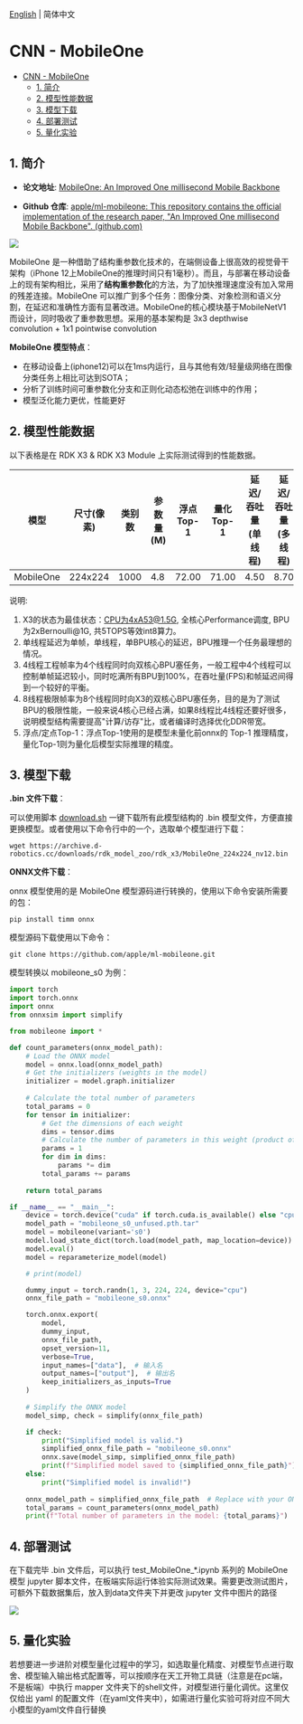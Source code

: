 [English](./README.md) | 简体中文

# CNN - MobileOne

- [CNN - MobileOne](#cnn---mobileone)
  - [1. 简介](#1-简介)
  - [2. 模型性能数据](#2-模型性能数据)
  - [3. 模型下载](#3-模型下载)
  - [4. 部署测试](#4-部署测试)
  - [5. 量化实验](#5-量化实验)

## 1. 简介

- **论文地址**: [MobileOne: An Improved One millisecond Mobile Backbone](http://arxiv.org/abs/2206.04040)

- **Github 仓库**: [apple/ml-mobileone: This repository contains the official implementation of the research paper, "An Improved One millisecond Mobile Backbone". (github.com)](https://github.com/apple/ml-mobileone)

![](./data/MobileOne_architecture.png)

MobileOne 是一种借助了结构重参数化技术的，在端侧设备上很高效的视觉骨干架构（iPhone 12上MobileOne的推理时间只有1毫秒）。而且，与部署在移动设备上的现有架构相比，采用了**结构重参数化**的方法，为了加快推理速度没有加入常用的残差连接。MobileOne 可以推广到多个任务：图像分类、对象检测和语义分割，在延迟和准确性方面有显著改进。MobileOne的核心模块基于MobileNetV1而设计，同时吸收了重参数思想。采用的基本架构是 3x3 depthwise convolution + 1x1 pointwise convolution


**MobileOne 模型特点**：

- 在移动设备上(iphone12)可以在1ms内运行，且与其他有效/轻量级网络在图像分类任务上相比可达到SOTA；
- 分析了训练时间可重参数化分支和正则化动态松弛在训练中的作用；
- 模型泛化能力更优，性能更好


## 2. 模型性能数据

以下表格是在 RDK X3 & RDK X3 Module 上实际测试得到的性能数据。


| 模型           | 尺寸(像素)  | 类别数  | 参数量(M) | 浮点Top-1  | 量化Top-1  | 延迟/吞吐量(单线程) | 延迟/吞吐量(多线程) | 帧率      |
| --------- | ------- | ---- | ------ | ----- | ----- | ----------- | ----------- | ------- |
| MobileOne | 224x224 | 1000 | 4.8    | 72.00 | 71.00 | 4.50        | 8.70        | 455.87 |


说明: 
1. X3的状态为最佳状态：CPU为4xA53@1.5G, 全核心Performance调度, BPU为2xBernoulli@1G, 共5TOPS等效int8算力。
2. 单线程延迟为单帧，单线程，单BPU核心的延迟，BPU推理一个任务最理想的情况。
3. 4线程工程帧率为4个线程同时向双核心BPU塞任务，一般工程中4个线程可以控制单帧延迟较小，同时吃满所有BPU到100%，在吞吐量(FPS)和帧延迟间得到一个较好的平衡。
4. 8线程极限帧率为8个线程同时向X3的双核心BPU塞任务，目的是为了测试BPU的极限性能，一般来说4核心已经占满，如果8线程比4线程还要好很多，说明模型结构需要提高"计算/访存"比，或者编译时选择优化DDR带宽。
5. 浮点/定点Top-1：浮点Top-1使用的是模型未量化前onnx的 Top-1 推理精度，量化Top-1则为量化后模型实际推理的精度。

## 3. 模型下载

**.bin 文件下载**：

可以使用脚本 [download.sh](./model/download.sh) 一键下载所有此模型结构的 .bin 模型文件，方便直接更换模型。或者使用以下命令行中的一个，选取单个模型进行下载：

```shell
wget https://archive.d-robotics.cc/downloads/rdk_model_zoo/rdk_x3/MobileOne_224x224_nv12.bin
```

**ONNX文件下载**：

onnx 模型使用的是 MobileOne 模型源码进行转换的，使用以下命令安装所需要的包：

```shell
pip install timm onnx
```

模型源码下载使用以下命令：

```shell
git clone https://github.com/apple/ml-mobileone.git
```

模型转换以 mobileone_s0 为例：

```Python
import torch
import torch.onnx
import onnx
from onnxsim import simplify

from mobileone import *

def count_parameters(onnx_model_path):
    # Load the ONNX model
    model = onnx.load(onnx_model_path)
    # Get the initializers (weights in the model)
    initializer = model.graph.initializer
    
    # Calculate the total number of parameters
    total_params = 0
    for tensor in initializer:
        # Get the dimensions of each weight
        dims = tensor.dims
        # Calculate the number of parameters in this weight (product of all dimensions)
        params = 1
        for dim in dims:
            params *= dim
        total_params += params
    
    return total_params

if __name__ == "__main__":
    device = torch.device("cuda" if torch.cuda.is_available() else "cpu")
    model_path = "mobileone_s0_unfused.pth.tar"
    model = mobileone(variant='s0')
    model.load_state_dict(torch.load(model_path, map_location=device))
    model.eval()
    model = reparameterize_model(model)

    # print(model)

    dummy_input = torch.randn(1, 3, 224, 224, device="cpu")
    onnx_file_path = "mobileone_s0.onnx"

    torch.onnx.export(
        model,
        dummy_input,
        onnx_file_path,
        opset_version=11,
        verbose=True,
        input_names=["data"],  # 输入名
        output_names=["output"],  # 输出名
        keep_initializers_as_inputs=True
    )
    
    # Simplify the ONNX model
    model_simp, check = simplify(onnx_file_path)

    if check:
        print("Simplified model is valid.")
        simplified_onnx_file_path = "mobileone_s0.onnx"
        onnx.save(model_simp, simplified_onnx_file_path)
        print(f"Simplified model saved to {simplified_onnx_file_path}")
    else:
        print("Simplified model is invalid!")
    
    onnx_model_path = simplified_onnx_file_path  # Replace with your ONNX model path
    total_params = count_parameters(onnx_model_path)
    print(f"Total number of parameters in the model: {total_params}")
```

## 4. 部署测试

在下载完毕 .bin 文件后，可以执行 test_MobileOne_*.ipynb 系列的 MobileOne 模型 jupyter 脚本文件，在板端实际运行体验实际测试效果。需要更改测试图片，可额外下载数据集后，放入到data文件夹下并更改 jupyter 文件中图片的路径

![](./data/inference.png)

## 5. 量化实验

若想要进一步进阶对模型量化过程中的学习，如选取量化精度、对模型节点进行取舍、模型输入输出格式配置等，可以按顺序在天工开物工具链（注意是在pc端，不是板端）中执行 mapper 文件夹下的shell文件，对模型进行量化调优。这里仅仅给出 yaml 的配置文件（在yaml文件夹中），如需进行量化实验可将对应不同大小模型的yaml文件自行替换
